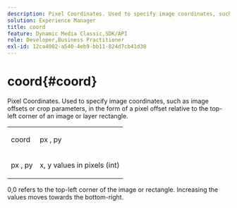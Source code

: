```yaml
---
description: Pixel Coordinates. Used to specify image coordinates, such as image offsets or crop parameters, in form of a pixel offset relative to the top-left corner of an image or layer rectangle.
solution: Experience Manager
title: coord
feature: Dynamic Media Classic,SDK/API
role: Developer,Business Practitioner
exl-id: 12ca4002-a540-4eb9-bb11-824d7cb41d30
---
```

# coord{#coord}

Pixel Coordinates. Used to specify image coordinates, such as image offsets or crop parameters, in the form of a pixel offset relative to the top-left corner of an image or layer rectangle.

<table id="simpletable_A686120953124ACB8803CB9C877252AB"> 
 <tr class="strow"> 
  <td class="stentry"> <p><span class="codeph"> <span class="varname"> coord</span> </span> </p> </td> 
  <td class="stentry"> <p><span class="codeph"> <span class="varname"> px</span> </span>, <span class="codeph"><span class="varname"> py</span></span> </p></td> 
 </tr> 
 <tr class="strow"> 
  <td class="stentry"> <p><span class="codeph"> <span class="varname"> px</span> </span>, <span class="codeph"><span class="varname"> py</span></span> </p></td> 
  <td class="stentry"> <p><span class="varname"> x</span>, <span class="varname"> y</span> values in pixels (int) </p></td> 
 </tr> 
</table>

0,0 refers to the top-left corner of the image or rectangle. Increasing the values moves towards the bottom-right.

